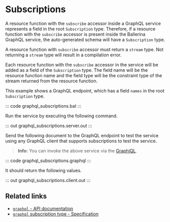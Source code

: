 # Subscriptions

A resource function with the `subscribe` accessor inside a GraphQL service represents a field in the root `Subscription` type. Therefore, if a resource function with the `subscribe` accessor is present inside the Ballerina GraphQL service, the auto-generated schema will have a `Subscription` type.

A resource function with `subscribe` accessor must return a `stream` type. Not returning a `stream` type will result in a compilation error.

Each resource function with the `subscribe` accessor in the service will be added as a field of the `Subscription` type. The field name will be the resource function name and the field type will be the constraint type of the stream returned from the resource function.

This example shows a GraphQL endpoint, which has a field `names` in the root `Subscription` type.

::: code graphql_subscriptions.bal :::

Run the service by executing the following command.

::: out graphql_subscriptions.server.out :::

Send the following document to the GraphQL endpoint to test the service using any GraphQL client that supports subscriptions to test the service.

>**Info:** You can invoke the above service via the [GraphiQL](/learn/by-example/graphql-graphiql/).

::: code graphql_subscriptions.graphql :::

It should return the following values.

::: out graphql_subscriptions.client.out :::

## Related links
- [`graphql` - API documentation](https://lib.ballerina.io/ballerina/graphql/latest)
- [`graphql` subscription type - Specification](/spec/graphql/#313-the-subscription-type)

